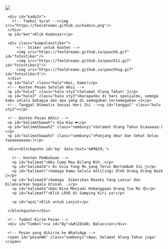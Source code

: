 <!DOCTYPE html>
<html>
<meta charset='UTF-8'/><meta content='width=device-width, initial-scale=1, user-scalable=1, minimum-scale=1, maximum-scale=5' name='viewport'/><meta content='IE=edge' http-equiv='X-UA-Compatible'/><link href="https://feeldreams.github.io/withyou/style.css" rel="stylesheet" type="text/css" />
  
  <link rel="preconnect" href="https://fonts.googleapis.com">
  <link rel="preconnect" href="https://fonts.gstatic.com" crossorigin>
  <link href="https://fonts.googleapis.com/css2?family=Shippori+Antique:wght@400;700&display=swap" rel="stylesheet">
  <link href="https://fonts.googleapis.com/css2?family=Dancing+Script&display=swap" rel="stylesheet">

  <script src="https://cdn.jsdelivr.net/npm/sweetalert2@11.0.19/dist/sweetalert2.all.min.js"></script>
  <script src="https://unpkg.com/typeit@8.7.0/dist/index.umd.js"></script>
  <script src="https://kit.fontawesome.com/4f3ce16e3e.js" crossorigin="anonymous"></script>
  
<head>
<title>Happy Birthday</title>
<link rel="icon" type="image/x-icon" href="https://malasid.github.io/favicon.png">
<!-- 
  Made with love by Rayys!
  
     Blog: https://PalingIT.com
     Instagram: @rayyarrr
     TikTok: @rayy4r
     Email: rayyar0703@gmail.com
     
  Thanks to all <3
-->
</head>
<body>
	
   <!-- Ganti Audio di sini -->
   <audio src="about-you.mp3" id="linkmp3" class="sembunyi"></audio>
   
   <div id="bodyblur">
     <!-- Wallpaper --><img src="https://feeldreams.github.io/wp2.jpeg" id="wallpaper"/><div id="beneranblur"></div>
   </div>
   
   <div id='Content'>

     <div id="kadoIn">
       <!-- Tombol Surat --><img src="https://feeldreams.github.io/kadoin.png"/>
     </div>
     <p id="ket">Klik Kadonya!</p>

     <div class="kumpulanstiker">
         <!-- Stiker untuk Konten -->
         <img src="https://feeldreams.github.io/peach6.gif" id="fotostiker"/>
         <img src="https://feeldreams.github.io/peach11.gif" id="fotostiker2"/>
         <img src="https://feeldreams.github.io/peachhug.gif" id="fotostiker3"/>
     </div>
     <p id="halo" class="halo">Hai, Kamu!</p>
     <!-- Konten Pesan Setelah Aksi -->
     <p id="halo2" class="halo sty2">Selamat Ulang Tahun! 🎉</p>
     <p id="halo3" class="halo sty3">Harapanku di hari spesialmu, semoga kamu selalu bahagia dan apa yang di semogakan tersemogakan <3</p>
     <!-- Tanggal Otomatis Sesuai Hari Ini --><p id="tanggal" class="halo sty3"></p>
     
     <!-- Konten Pesan Akhir -->
     <p id="kalimatbawah"> Kiw Kiw ❤️</p> 
     <p id="kalimatbawah2" class="sembunyi">Selamat Ulang Tahun Ecaaaaaa:)</p> 
     <p id="kalimatbawah3" class="sembunyi">Panjang Umur Dan Sehat Selau Yaaaaaaaaaa:)</p>
       
     <div><blockquote id='bq' data-text='&#9829;'>

       <!-- Konten Pembukaan -->
       <p id="kalimat">Aku Cuma Mau Bilang Nih..</p>
       <p id="kalimatb"> Di Usia Yang Mu yang Terus Bertambah Ini 🤭</p>
       <p id="kalimatc">Semoga Kamu Selalu kelilingi Oleh Orang Orang Baik 🥺</p>
       <p id="kalimatd">Semoga  Diberikan Rezeki Yang Lancar dan Dilancarkan Segala Urusan  ,</p>
       <p id="kalimate">Dan Bisa Menjadi Kebanggaan Orang Tua Mu 😍</p>
       <p id="kalimatf">Klik LOVE di Samping Kiri ya!</p>
       
       <p id="opsL">Klik untuk Lanjut</p>
       
     </blockquote></div>

     <!-- Tombol Kirim Pesan -->
     <div id="Tombol"><a id="By">&#128140; Balas</a></div>

     <!-- Pesan yang dikirim ke WhatsApp -->
     <span id="pesanWA" class="sembunyi">Aww, Selamat Ulang Tahun juga!</span>
     
   </div>

<!-- Jangan Edit Bagian Ini --><script>
  const body = document.querySelector("body"); const style = document.createElement('style'); var today = new Date();var dd = String(today.getDate()).padStart(2, '0');var mm = String(today.getMonth() + 1).padStart(2, '0');var yyyy = today.getFullYear();const monthNames = ["Januari", "Februari", "Maret", "April", "Mei", "Juni", "Juli", "Agustus", "September", "Oktober", "November", "Desember"];today = dd + ' ' + monthNames[today.getMonth()] + ' ' + yyyy; inikuis=0;ftganti=0;flag=1;flagg=1;fungsi=0;ftfungsi=0;fungsiAwal=0;fungsitimer=0;vketikhalo=halo.innerHTML;halo.innerHTML = "";vketikhalo2=halo2.innerHTML;halo2.innerHTML = "";pesanwhatsapp = pesanWA.innerHTML;deffotostiker=fotostiker.src;Content.style = "opacity:1;margin-top:16vh;";
  audio = new Audio('' + linkmp3.src);tanggal.innerHTML="- " + today + " -"; function createHeart() {const heart = document.createElement("div"); heart.className = "fas fa-heart"; heart.style.left = (Math.random() * 90)+"vw"; heart.style.animationDuration = (Math.random()*3)+2+"s"; body.appendChild(heart);} setInterval(function name(params) {var heartArr = document.querySelectorAll(".fa-heart"); if (heartArr.length > 100) {heartArr[0].remove()}},100);
</script>
<script src="https://malasid.github.io/html/anniv.js"></script>
<!-- Sampai Sini -->
</body>
</html>
